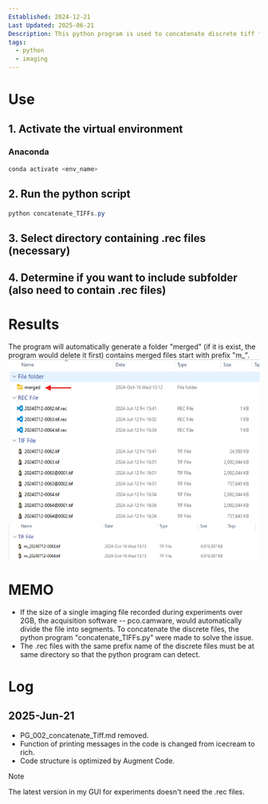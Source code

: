 ```yaml
---
Established: 2024-12-21
Last Updated: 2025-06-21
Description: This python program is used to concatenate discrete tiff files exported by PCO.camware
tags:
  - python
  - imaging
---
```

# Use
## 1. Activate the virtual environment
### Anaconda
```powershell
conda activate <env_name>
```

## 2. Run the python script
```powershell
python concatenate_TIFFs.py
```

## 3. Select directory containing .rec files (necessary)
## 4. Determine if you want to include subfolder (also need to contain .rec files)

# Results
The program will automatically generate a folder "merged" (if it is exist, the program would delete it first) contains merged files start with prefix "m_".
![600](<The auto-generated output folder.png>)
![600](<merged files.png>)

# MEMO
- If the size of a single imaging file recorded during experiments over 2GB, the acquisition software -- pco.camware, would automatically divide the file into segments. To concatenate the discrete files, the python program "concatenate_TIFFs.py" were made to solve the issue.
- The .rec files with the same prefix name of the discrete files must be at same directory so that the python program can detect.

# Log
## 2025-Jun-21
- PG_002_concatenate_Tiff.md removed.
- Function of printing messages in the code is changed from icecream to rich.
- Code structure is optimized by Augment Code.
> [!note]
> The latest version in my GUI for experiments doesn't need the .rec files.
